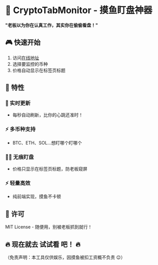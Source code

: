 # 🚀 CryptoTabMonitor - 摸鱼盯盘神器  

**"老板以为你在认真工作，其实你在偷偷看盘！"**  
## 🎮 快速开始  
1. 访问[在线地址](https://example.com)  
2. 选择要监控的币种  
3. 价格自动显示在标签页标题 

## 🌟 特性  

### 📌 实时更新  
- 每秒自动刷新，比你的心跳还准时！  

### ⚡ 多币种支持  
- BTC、ETH、SOL...想盯哪个盯哪个  

### 🕵️‍♂️ 无痕盯盘  
- 价格只显示在标签页标题，防老板窥屏  

### ⚡ 轻量高效  
- 纯前端实现，摸鱼不卡顿  

## 📜 ​​许可​​
MIT License - ​​随便用，别被老板抓到就行！​​

## 🔥 现在就去 试试看 吧！​​ 🔥

（免责声明：本工具仅供娱乐，因摸鱼被扣工资概不负责 😉）